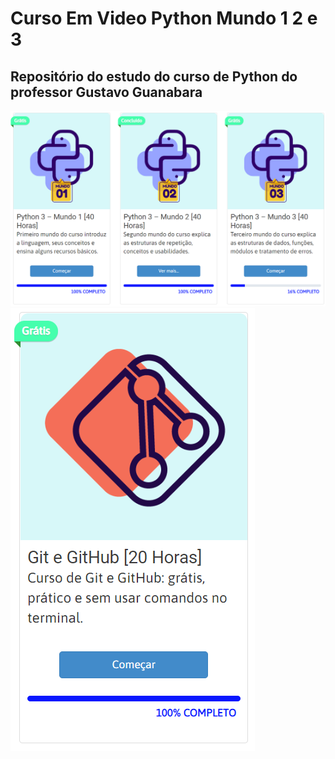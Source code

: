 # Curso Em Video Python Mundo 1 2 e 3
## Repositório do estudo do curso de Python do professor Gustavo Guanabara

![Base 1](https://github.com/joao-ribas041/Curso-Em-Video-Python-Mundo-1-2-e-3/blob/main/assets/base.png)
![Base 2](https://github.com/joao-ribas041/Curso-Em-Video-Python-Mundo-1-2-e-3/blob/main/assets/git.png)
